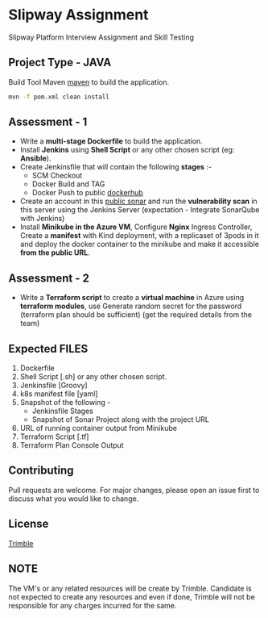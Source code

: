 # Slipway Assignment

Slipway Platform Interview Assignment and Skill Testing

## Project Type - JAVA

Build Tool Maven [maven](https://maven.apache.org/) to build the application.

```bash
mvn -f pom.xml clean install
```

## Assessment - 1

- Write a __multi-stage Dockerfile__ to build the application.
- Install __Jenkins__ using __Shell Script__ or any other chosen script (eg: __Ansible__).
- Create Jenkinsfile that will contain the following __stages__ :-
     - SCM Checkout
     - Docker Build and TAG
     - Docker Push to public [dockerhub](https://hub.docker.com/)
- Create an account in this [public sonar](https://sonarcloud.io/explore/projects) and run the __vulnerability scan__ in this server using the Jenkins Server (expectation - Integrate SonarQube with Jenkins)
- Install __Minikube in the Azure VM__, Configure __Nginx__ Ingress Controller, Create a __manifest__ with Kind deployment, with a replicaset of 3pods in it and deploy the docker container to the minikube and make it accessible __from the public URL__.


## Assessment - 2
- Write a __Terraform script__ to create a __virtual machine__ in Azure using __terraform modules__, use Generate random secret for the password (terraform plan should be sufficient) (get the required details from the team)


## Expected FILES
1. Dockerfile
2. Shell Script [.sh] or any other chosen script.
3. Jenkinsfile [Groovy]
4. k8s manifest file [yaml]
5. Snapshot of the following - 
     - Jenkinsfile Stages
     - Snapshot of Sonar Project along with the project URL
5. URL of running container output from Minikube
6. Terraform Script [.tf]
7. Terraform Plan Console Output

## Contributing
Pull requests are welcome. For major changes, please open an issue first to discuss what you would like to change.


## License
[Trimble](https://www.trimble.com/)

## NOTE
The VM's or any related resources will be create by Trimble. Candidate is not expected to create any resources and even if done, Trimble will not be responsible for any charges incurred for the same.   

